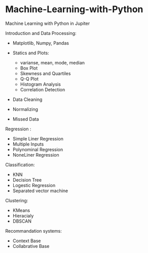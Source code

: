 # Machine-Learning-with-Python
Machine Learning with Python in Jupiter 

Introduction and Data Processing:
    
   * Matplotlib, Numpy, Pandas
   * Statics and Plots:
        * varianse, mean, mode, median
        * Box Plot
        * Skewness and Quartiles
        * Q-Q Plot
        * Histogram Analysis
        * Correlation Detection
          
   * Data Cleaning
   * Normalizing
   * Missed Data

Regression :
    
   * Simple Liner Regression
   * Multiple Inputs
   * Polynominal Regression
   * NoneLiner Regression
    
Classification:

   * KNN
   * Decision Tree
   * Logestic Regression
   * Separated vector machine
   
Clustering:
  
   * KMeans
   * Hieracialy
   * DBSCAN

Recommandation systems:
   
   * Context Base
   * Collabrative Base
   
